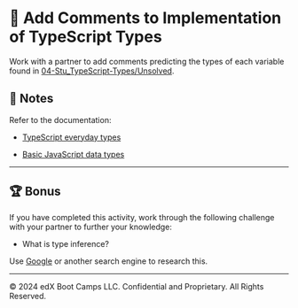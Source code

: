 # 📐 Add Comments to Implementation of TypeScript Types

Work with a partner to add comments predicting the types of each variable found in [04-Stu_TypeScript-Types/Unsolved](./Unsolved/src/index.js).

## 📝 Notes

Refer to the documentation:

* [TypeScript everyday types](https://www.typescriptlang.org/docs/handbook/2/everyday-types.html)

* [Basic JavaScript data types](https://www.w3schools.com/js/js_datatypes.asp)

---

## 🏆 Bonus

If you have completed this activity, work through the following challenge with your partner to further your knowledge:

* What is type inference?

Use [Google](https://www.google.com) or another search engine to research this.

---

&copy; 2024 edX Boot Camps LLC. Confidential and Proprietary. All Rights Reserved.
